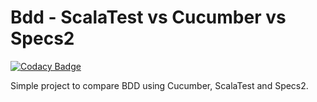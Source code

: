 # Bdd - ScalaTest vs Cucumber vs Specs2

[![Codacy Badge](https://api.codacy.com/project/badge/Grade/f275cafaf4d1467780924c8de9eb74c6)](https://www.codacy.com/app/bmbferreira/BddScalaTestVsCucumberVsSpecs2?utm_source=github.com&amp;utm_medium=referral&amp;utm_content=bmbferreira/BddScalaTestVsCucumberVsSpecs2&amp;utm_campaign=Badge_Grade)

Simple project to compare BDD using Cucumber, ScalaTest and Specs2.